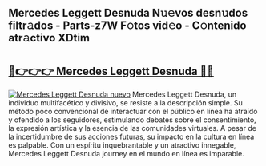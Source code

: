 ## Mercedes Leggett Desnuda N𝚞𝚎vos desn𝚞dos filtr𝚊dos - Parts-z7W F𝚘tos vid𝚎o - C𝚘ntenido atr𝚊ctivo XDtim

# <h2><a href="http://mbcbmg.tromn.icu/?c=Mercedes+Leggett+Desnuda">🔗👉👉👉 Mercedes Leggett Desnuda 🔗🔗</a></h2>

[![Mercedes Leggett Desnuda nuevo](https://i.imgur.com/pEAQMta.gif)](http://mbcbmg.tromn.icu/?c=Mercedes+Leggett+Desnuda)
Mercedes Leggett Desnuda, un individuo multifacético y divisivo, se resiste a la descripción simple. Su método poco convencional de interactuar con el público en línea ha atraído y ofendido a los seguidores, estimulando debates sobre el consentimiento, la expresión artística y la esencia de las comunidades virtuales. A pesar de la incertidumbre de sus acciones futuras, su impacto en la cultura en línea es palpable. Con un espíritu inquebrantable y un atractivo innegable, Mercedes Leggett Desnuda journey en el mundo en línea es imparable.
